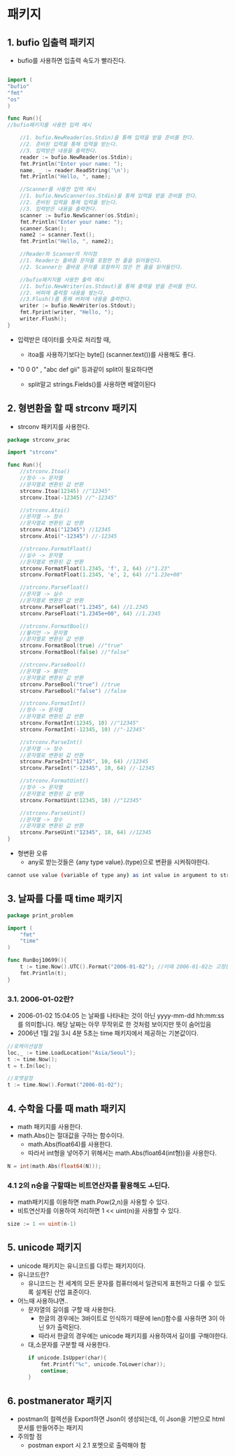 # 패키지

## 1. bufio 입출력 패키지

- bufio를 사용하면 입출력 속도가 빨라진다.

```go

import (
"bufio"
"fmt"
"os"
)

func Run(){
//bufio패키지를 사용한 입력 예시

    //1. bufio.NewReader(os.Stdin)을 통해 입력을 받을 준비를 한다.
    //2. 준비된 입력을 통해 입력을 받는다.
    //3. 입력받은 내용을 출력한다.
    reader := bufio.NewReader(os.Stdin);
    fmt.Println("Enter your name: ");
    name, _ := reader.ReadString('\n');
    fmt.Println("Hello, ", name);

	//Scanner를 사용한 입력 예시
	//1. bufio.NewScanner(os.Stdin)을 통해 입력을 받을 준비를 한다.
	//2. 준비된 입력을 통해 입력을 받는다.
	//3. 입력받은 내용을 출력한다.
	scanner := bufio.NewScanner(os.Stdin);
	fmt.Println("Enter your name: ");
	scanner.Scan();
	name2 := scanner.Text();
	fmt.Println("Hello, ", name2);

	//Reader와 Scanner의 차이점
	//1. Reader는 줄바꿈 문자를 포함한 한 줄을 읽어들인다.
	//2. Scanner는 줄바꿈 문자를 포함하지 않은 한 줄을 읽어들인다.

    //bufio패키지를 사용한 출력 예시
    //1. bufio.NewWriter(os.Stdout)을 통해 출력을 받을 준비를 한다.
    //2. 버퍼에 출력할 내용을 쌓는다.
    //3.Flush()를 통해 버퍼에 내용을 출력한다.
    writer := bufio.NewWriter(os.Stdout);
    fmt.Fprint(writer, "Hello, ");
    writer.Flush();
}
```

- 입력받은 데이터를 숫자로 처리할 때,

    - itoa를 사용하기보다는 byte[] (scanner.text())를 사용해도 좋다.

- "0 0 0" , "abc def gii" 등과같이 split이 필요하다면
    - split말고 strings.Fields()를 사용하면 배열이된다

## 2. 형변환을 할 때 strconv 패키지

- strconv 패키지를 사용한다.

```go
package strconv_prac

import "strconv"

func Run(){
	//strconv.Itoa()
	//정수 -> 문자열
	//문자열로 변환된 값 반환
	strconv.Itoa(12345) //"12345"
	strconv.Itoa(-12345) //"-12345"

	//strconv.Atoi()
	//문자열 -> 정수
	//문자열로 변환된 값 반환
	strconv.Atoi("12345") //12345
	strconv.Atoi("-12345") //-12345

	//strconv.FormatFloat()
	//실수 -> 문자열
	//문자열로 변환된 값 반환
	strconv.FormatFloat(1.2345, 'f', 2, 64) //"1.23"
	strconv.FormatFloat(1.2345, 'e', 2, 64) //"1.23e+00"

	//strconv.ParseFloat()
	//문자열 -> 실수
	//문자열로 변환된 값 반환
	strconv.ParseFloat("1.2345", 64) //1.2345
	strconv.ParseFloat("1.2345e+00", 64) //1.2345

	//strconv.FormatBool()
	//불리언 -> 문자열
	//문자열로 변환된 값 반환
	strconv.FormatBool(true) //"true"
	strconv.FormatBool(false) //"false"

	//strconv.ParseBool()
	//문자열 -> 불리언
	//문자열로 변환된 값 반환
	strconv.ParseBool("true") //true
	strconv.ParseBool("false") //false

	//strconv.FormatInt()
	//정수 -> 문자열
	//문자열로 변환된 값 반환
	strconv.FormatInt(12345, 10) //"12345"
	strconv.FormatInt(-12345, 10) //"-12345"

	//strconv.ParseInt()
	//문자열 -> 정수
	//문자열로 변환된 값 반환
	strconv.ParseInt("12345", 10, 64) //12345
	strconv.ParseInt("-12345", 10, 64) //-12345

	//strconv.FormatUint()
	//정수 -> 문자열
	//문자열로 변환된 값 반환
	strconv.FormatUint(12345, 10) //"12345"

	//strconv.ParseUint()
	//문자열 -> 정수
	//문자열로 변환된 값 반환
	strconv.ParseUint("12345", 10, 64) //12345
}
```

- 형변환 오류
    - any로 받는것들은 {any type value}.(type)으로 변환을 시켜줘야한다.

```bash
cannot use value (variable of type any) as int value in argument to strconv.Itoa: need type assertion
```

## 3. 날짜를 다룰 때 time 패키지

```go
package print_problem

import (
	"fmt"
	"time"
)

func RunBoj10699(){
	t := time.Now().UTC().Format("2006-01-02"); //이때 2006-01-02는 고정된 값이다.
	fmt.Println(t);
}
```

### 3.1. 2006-01-02란?

- 2006-01-02 15:04:05 는 날짜를 나타내는 것이 아닌 yyyy-mm-dd hh:mm:ss 를 의미합니다. 해당 날짜는 아무 무작위로 한 것처럼 보이지만 뜻이 숨어있음
- 2006년 1월 2일 3시 4분 5초는 time 패키지에서 제공하는 기본값이다.

```go
//로케이션설정
loc,_ := time.LoadLocation("Asia/Seoul");
t := time.Now();
t = t.In(loc);

//포멧설정
t := time.Now().Format("2006-01-02");
```

## 4. 수학을 다룰 때 math 패키지

- math 패키지를 사용한다.
- math.Abs()는 절대값을 구하는 함수이다.
    - math.Abs(float64)를 사용한다.
    - 따라서 int형을 넣어주기 위해서는 math.Abs(float64(int형))을 사용한다.

```go
N = int(math.Abs(float64(N)));
```

### 4.1 2의 n승을 구할때는 비트연산자를 활용해도 ㅗ딘다.
- math패키지를 이용하면 math.Pow(2,n)을 사용할 수 있다.
- 비트연산자를 이용하여 처리하면 1 << uint(n)을 사용할 수 있다.

```go
size := 1 << uint(n-1)
```

## 5. unicode 패키지

- unicode 패키지는 유니코드를 다루는 패키지이다.
- 유니코드란?
    - 유니코드는 전 세계의 모든 문자를 컴퓨터에서 일관되게 표현하고 다룰 수 있도록 설계된 산업 표준이다.
- 어느때 사용하냐면..
    - 문자열의 길이를 구할 때 사용한다.
        - 한글의 경우에는 3바이트로 인식하기 때문에 len()함수를 사용하면 3이 아닌 9가 출력된다.
        - 따라서 한글의 경우에는 unicode 패키지를 사용하여서 길이를 구해야한다.
    - 대,소문자를 구분할 때 사용한다.
      ```go
      if unicode.IsUpper(char){
          fmt.Printf("%c", unicode.ToLower(char));
          continue;
      }
      ```

## 6. postmanerator 패키지
- postman의 컬렉션을 Export하면 Json이 생성되는데, 이 Json을 기반으로 html문서를 만들어주는 패키지
- 주의할 점
  - postman export 시 2.1 포멧으로 출력해야 함